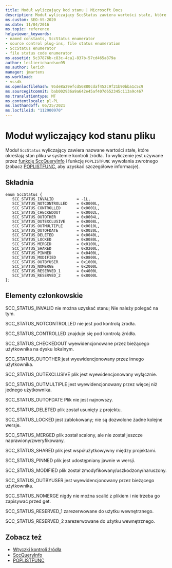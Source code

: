 ```yaml
---
title: Moduł wyliczający kod stanu | Microsoft Docs
description: Moduł wyliczający SccStatus zawiera wartości stałe, które określają stan pliku w systemie kontroli źródła i są używane przez SccQueryInfo i POPLISTFUNC.
ms.custom: SEO-VS-2020
ms.date: 11/04/2016
ms.topic: reference
helpviewer_keywords:
- named constants, SccStatus enumerator
- source control plug-ins, file status enumeration
- SccStatus enumerator
- file status code enumerator
ms.assetid: 5c37876b-c83c-4ca1-837b-57cd465a879a
author: leslierichardson95
ms.author: lerich
manager: jmartens
ms.workload:
- vssdk
ms.openlocfilehash: 95de8a29efcd56880cdaf452c9f21b90bba1c5c9
ms.sourcegitcommit: bab002936a9a642e45af407d652345c113a9c467
ms.translationtype: MT
ms.contentlocale: pl-PL
ms.lasthandoff: 06/25/2021
ms.locfileid: "112900970"
---
```

# <a name="file-status-code-enumerator"></a>Moduł wyliczający kod stanu pliku
Moduł `SccStatus` wyliczający zawiera nazwane wartości stałe, które określają stan pliku w systemie kontroli źródła. To wyliczenie jest używane przez [funkcję SccQueryInfo](../extensibility/sccqueryinfo-function.md) i funkcję `POPLISTFUNC` wywołania zwrotnego (zobacz [POPLISTFUNC,](../extensibility/poplistfunc.md) aby uzyskać szczegółowe informacje).

## <a name="syntax"></a>Składnia

```
enum SccStatus {
   SCC_STATUS_INVALID          = -1L,
   SCC_STATUS_NOTCONTROLLED    = 0x0000L,
   SCC_STATUS_CONTROLLED       = 0x0001L,
   SCC_STATUS_CHECKEDOUT       = 0x0002L,
   SCC_STATUS_OUTOTHER         = 0x0004L,
   SCC_STATUS_OUTEXCLUSIVE     = 0x0008L,
   SCC_STATUS_OUTMULTIPLE      = 0x0010L,
   SCC_STATUS_OUTOFDATE        = 0x0020L,
   SCC_STATUS_DELETED          = 0x0040L,
   SCC_STATUS_LOCKED           = 0x0080L,
   SCC_STATUS_MERGED           = 0x0100L,
   SCC_STATUS_SHARED           = 0x0200L,
   SCC_STATUS_PINNED           = 0x0400L,
   SCC_STATUS_MODIFIED         = 0x0800L,
   SCC_STATUS_OUTBYUSER        = 0x1000L
   SCC_STATUS_NOMERGE          = 0x2000L
   SCC_STATUS_RESERVED_1       = 0x4000L
   SCC_STATUS_RESERVED_2       = 0x8000L
};
```

## <a name="members"></a>Elementy członkowskie
 SCC_STATUS_INVALID nie można uzyskać stanu; Nie należy polegać na tym.

 SCC_STATUS_NOTCONTROLLED nie jest pod kontrolą źródła.

 SCC_STATUS_CONTROLLED znajduje się pod kontrolą źródła.

 SCC_STATUS_CHECKEDOUT wyewidencjonowane przez bieżącego użytkownika na dysku lokalnym.

 SCC_STATUS_OUTOTHER jest wyewidencjonowany przez innego użytkownika.

 SCC_STATUS_OUTEXCLUSIVE plik jest wyewidencjonowany wyłącznie.

 SCC_STATUS_OUTMULTIPLE jest wyewidencjonowany przez więcej niż jednego użytkownika.

 SCC_STATUS_OUTOFDATE Plik nie jest najnowszy.

 SCC_STATUS_DELETED plik został usunięty z projektu.

 SCC_STATUS_LOCKED jest zablokowany; nie są dozwolone żadne kolejne wersje.

 SCC_STATUS_MERGED plik został scalony, ale nie został jeszcze naprawiony/zweryfikowany.

 SCC_STATUS_SHARED plik jest współużytkowywny między projektami.

 SCC_STATUS_PINNED plik jest udostępniany jawnie w wersji.

 SCC_STATUS_MODIFIED plik został zmodyfikowany/uszkodzony/naruszony.

 SCC_STATUS_OUTBYUSER jest wyewidencjonowany przez bieżącego użytkownika.

 SCC_STATUS_NOMERGE nigdy nie można scalić z plikiem i nie trzeba go zapisywać przed get.

 SCC_STATUS_RESERVED_1 zarezerwowane do użytku wewnętrznego.

 SCC_STATUS_RESERVED_2 zarezerwowane do użytku wewnętrznego.

## <a name="see-also"></a>Zobacz też
- [Wtyczki kontroli źródła](../extensibility/source-control-plug-ins.md)
- [SccQueryInfo](../extensibility/sccqueryinfo-function.md)
- [POPLISTFUNC](../extensibility/poplistfunc.md)
